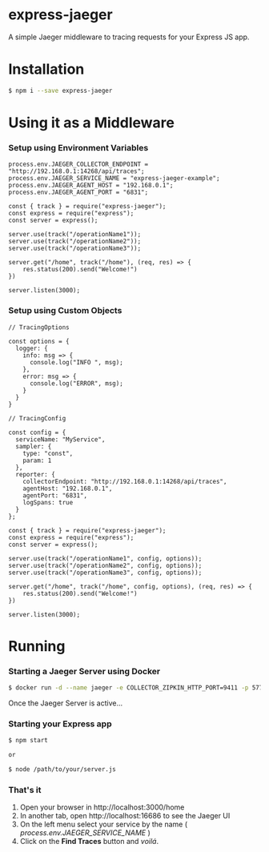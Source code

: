 # express-jaeger

A simple Jaeger middleware to tracing requests for your Express JS app.

# Installation

```sh
$ npm i --save express-jaeger
```

# Using it as a Middleware

### Setup using Environment Variables


```
process.env.JAEGER_COLLECTOR_ENDPOINT = "http://192.168.0.1:14268/api/traces";
process.env.JAEGER_SERVICE_NAME = "express-jaeger-example";
process.env.JAEGER_AGENT_HOST = "192.168.0.1";
process.env.JAEGER_AGENT_PORT = "6831";

const { track } = require("express-jaeger");
const express = require("express");
const server = express();

server.use(track("/operationName1"));
server.use(track("/operationName2"));
server.use(track("/operationName3"));

server.get("/home", track("/home"), (req, res) => {
    res.status(200).send("Welcome!")
})

server.listen(3000);

```

### Setup using Custom Objects


```
// TracingOptions

const options = {
  logger: {
    info: msg => {
      console.log("INFO ", msg);
    },
    error: msg => {
      console.log("ERROR", msg);
    }
  }
}

// TracingConfig

const config = {
  serviceName: "MyService",
  sampler: {
    type: "const",
    param: 1
  },
  reporter: {
    collectorEndpoint: "http://192.168.0.1:14268/api/traces",
    agentHost: "192.168.0.1",
    agentPort: "6831",
    logSpans: true
  }
};

const { track } = require("express-jaeger");
const express = require("express");
const server = express();

server.use(track("/operationName1", config, options));
server.use(track("/operationName2", config, options));
server.use(track("/operationName3", config, options));

server.get("/home", track("/home", config, options), (req, res) => {
    res.status(200).send("Welcome!")
})

server.listen(3000);

```

# Running

### Starting a Jaeger Server using Docker

```sh
$ docker run -d --name jaeger -e COLLECTOR_ZIPKIN_HTTP_PORT=9411 -p 5775:5775/udp -p 6831:6831/udp -p 6832:6832/udp -p 5778:5778 -p 16686:16686 -p 14268:14268 -p 9411:9411 jaegertracing/all-in-one:1.8
```

Once the Jaeger Server is active...

### Starting your Express app

```sh
$ npm start

or

$ node /path/to/your/server.js
```

### That's it

1. Open your browser in http://localhost:3000/home
2. In another tab, open http://localhost:16686 to see the Jaeger UI
3. On the left menu select your service by the name ( *process.env.JAEGER_SERVICE_NAME* )
4. Click on the **Find Traces** button and _voilá_.
